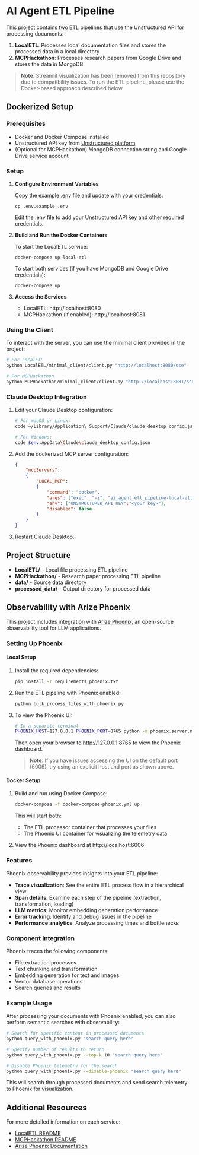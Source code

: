 # AI Agent ETL Pipeline

This project contains two ETL pipelines that use the Unstructured API for processing documents:

1. **LocalETL**: Processes local documentation files and stores the processed data in a local directory
2. **MCPHackathon**: Processes research papers from Google Drive and stores the data in MongoDB

> **Note**: Streamlit visualization has been removed from this repository due to compatibility issues. To run the ETL pipeline, please use the Docker-based approach described below.

## Dockerized Setup

### Prerequisites
- Docker and Docker Compose installed
- Unstructured API key from [Unstructured platform](https://unstructured.io/)
- (Optional for MCPHackathon) MongoDB connection string and Google Drive service account

### Setup

1. **Configure Environment Variables**

   Copy the example .env file and update with your credentials:
   ```
   cp .env.example .env
   ```
   
   Edit the .env file to add your Unstructured API key and other required credentials.

2. **Build and Run the Docker Containers**

   To start the LocalETL service:
   ```
   docker-compose up local-etl
   ```

   To start both services (if you have MongoDB and Google Drive credentials):
   ```
   docker-compose up
   ```

3. **Access the Services**

   - LocalETL: http://localhost:8080
   - MCPHackathon (if enabled): http://localhost:8081

### Using the Client

To interact with the server, you can use the minimal client provided in the project:

```bash
# For LocalETL
python LocalETL/minimal_client/client.py "http://localhost:8080/sse"

# For MCPHackathon
python MCPHackathon/minimal_client/client.py "http://localhost:8081/sse"
```

### Claude Desktop Integration

1. Edit your Claude Desktop configuration:
   ```bash
   # For macOS or Linux:
   code ~/Library/Application\ Support/Claude/claude_desktop_config.json

   # For Windows:
   code $env:AppData\Claude\claude_desktop_config.json
   ```

2. Add the dockerized MCP server configuration:
   ```json
   {
       "mcpServers":
       {
           "LOCAL_MCP":
           {
               "command": "docker",
               "args": ["exec", "-i", "ai_agent_etl_pipeline-local-etl-1", "python", "local_mcp/server.py"],
               "env": ["UNSTRUCTURED_API_KEY":"<your key>"],
               "disabled": false
           }
       }
   }
   ```

3. Restart Claude Desktop.

## Project Structure

- **LocalETL/** - Local file processing ETL pipeline
- **MCPHackathon/** - Research paper processing ETL pipeline
- **data/** - Source data directory
- **processed_data/** - Output directory for processed data

## Observability with Arize Phoenix

This project includes integration with [Arize Phoenix](https://github.com/Arize-ai/phoenix), an open-source observability tool for LLM applications.

### Setting Up Phoenix

#### Local Setup

1. Install the required dependencies:
   ```bash
   pip install -r requirements_phoenix.txt
   ```

2. Run the ETL pipeline with Phoenix enabled:
   ```bash
   python bulk_process_files_with_phoenix.py
   ```

3. To view the Phoenix UI:
   ```bash
   # In a separate terminal
   PHOENIX_HOST=127.0.0.1 PHOENIX_PORT=8765 python -m phoenix.server.main serve
   ```
   
   Then open your browser to http://127.0.0.1:8765 to view the Phoenix dashboard.
   
   > **Note**: If you have issues accessing the UI on the default port (6006), try using an explicit host and port as shown above.

#### Docker Setup

1. Build and run using Docker Compose:
   ```bash
   docker-compose -f docker-compose-phoenix.yml up
   ```

   This will start both:
   - The ETL processor container that processes your files
   - The Phoenix UI container for visualizing the telemetry data

2. View the Phoenix dashboard at http://localhost:6006

### Features

Phoenix observability provides insights into your ETL pipeline:

- **Trace visualization**: See the entire ETL process flow in a hierarchical view
- **Span details**: Examine each step of the pipeline (extraction, transformation, loading)
- **LLM metrics**: Monitor embedding generation performance
- **Error tracking**: Identify and debug issues in the pipeline
- **Performance analytics**: Analyze processing times and bottlenecks

### Component Integration

Phoenix traces the following components:
- File extraction processes
- Text chunking and transformation
- Embedding generation for text and images
- Vector database operations
- Search queries and results

### Example Usage

After processing your documents with Phoenix enabled, you can also perform semantic searches with observability:

```bash
# Search for specific content in processed documents
python query_with_phoenix.py "search query here"

# Specify number of results to return
python query_with_phoenix.py --top-k 10 "search query here"

# Disable Phoenix telemetry for the search
python query_with_phoenix.py --disable-phoenix "search query here"
```

This will search through processed documents and send search telemetry to Phoenix for visualization.

## Additional Resources

For more detailed information on each service:

- [LocalETL README](LocalETL/README.md)
- [MCPHackathon README](MCPHackathon/README.md)
- [Arize Phoenix Documentation](https://docs.arize.com/phoenix/)